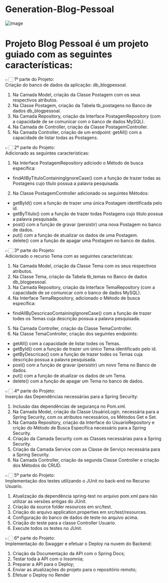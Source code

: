 # Generation-Blog-Pessoal
![image](https://github.com/DrikaDev/Generation-Blog-Pessoal/assets/102387476/ac691388-dc5c-49c0-9571-5c650d866637)

# Projeto Blog Pessoal é um projeto guiado com as seguintes características:

👉🏻 1º parte do Projeto:\
Criação do banco de dados da aplicação: db_blogpessoal.

1) Na Camada Model, criação da Classe Postagem com os seus respectivos atributos.
2) Na Classe Postagem, criação da Tabela tb_postagens no Banco de dados db_blogpessoal.
3) Na Camada Repository, criação da Interface PostagemRepository (com a capacidade de se comunicar com o banco de dados MySQL).
4) Na Camada de Controller, criação da Classe PostagemController. 
5) Na Camada Controller, criação de um endpoint: getAll() com a capacidade de listar todas as Postagens.

👉🏻 2º parte do Projeto:\
Adicionado as seguintes características:
1) Na Interface PostagemRepository adiciodo o Método de busca específica:
- findAllByTituloContainingIgnoreCase() com a função de trazer todas as Postagens cujo título possua a palavra pesquisada.
2) Na Classe PostagemController adicionado os seguintes Métodos:
- getById() com a função de trazer uma única Postagem identificada pelo id.
- getByTitulo() com a função de trazer todas Postagens cujo titulo possua a palavra pesquisada.
- post() com a função de gravar (persistir) uma nova Postagem no banco de dados.
- put() com a função de atualizar os dados de uma Postagem.
- delete() com a função de apagar uma Postagem no banco de dados.

👉🏻 3º parte do Projeto:\
Adicionado o recurso Tema com as seguintes características:

1) Na Camada Model, criação da Classe Tema com os seus respectivos atributos.
2) Na Classe Tema, criação da Tabela tb_temas no Banco de dados db_blogpessoal.
3) Na Camada Repository, criação da Interface TemaRepository (com a capacidade de se comunicar com o banco de dados MySQL).
4) Na Interface TemaRepository, adicionado o Método de busca específica:
- findAllByDescricaoContainingIgnoreCase() com a função de trazer todes os Temas cuja descrição possua a palavra pesquisada.
5) Na Camada Controller, criação da Classe TemaController. 
6) Na Classe TemaController, criação dos seguintes endpoints:
- getAll() com a capacidade de listar todes os Temas.
- getById() com a função de trazer um único Tema identificado pelo id.
- getByDescricao() com a função de trazer todes os Temas cuja descrição possua a palavra pesquisada.
- post() com a função de gravar (persistir) um novo Tema no Banco de dados.
- put() com a função de atualizar os dados de um Tema.
- delete() com a função de apagar um Tema no banco de dados.

👉🏻 4º parte do Projeto:\
Inserção das Dependências necessárias para a Spring Security:

1) Inclusão das dependências de segurança no Pom.xml.
2) Na Camada Model, criação da Classe UsuárioLogin, necessária para a Spring Security, com os atributos necessários, os Métodos Get e Set.
3) Na Camada Repository, criação da Interface do UsuarioRepository e crição do Método de Busca Específica necessário para a Spring Security.
4) Criação da Camada Security com as Classes necessárias para a Spring Security. 
5) Criação da Camada Service com as Classe de Serviço necessária para a Spring Security.  
6) Na Camada Controller, criação da segunda Classe Controller e criação dos Métodos do CRUD.

👉🏻 5º parte do Projeto:\
Implementação dos testes utilizando o JUnit no back-end no Recurso Usuario.

1) Atualização da dependência spring-test no arquivo pom.xml para não utilizar as versões antigas do JUnit.
2) Criação da source folder resources em src/test.
3) Criação do arquivo application.properties em src/test/resources.
4) Configuração do banco de dados de teste no arquivo acima.
5) Criação do teste para a classe Controller Usuario.
6) Execute todos os testes no JUnit.

👉🏻 6º parte do Projeto:\
Implementação do Swagger e efetuar o Deploy na nuvem do Backend:

1) Criação da Documentação da API com o Spring Docs;
2) Testar toda a API com o Insomnia;
3) Preparar a API para o Deploy;
4) Enviar as atualizações do projeto para o repositório remoto;
5) Efetuar o Deploy no Render
